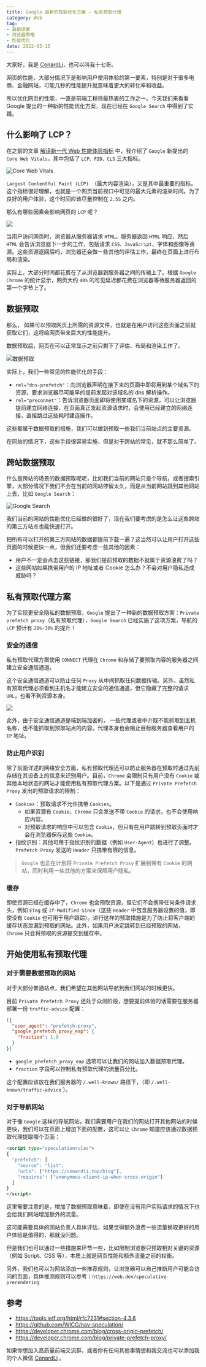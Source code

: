 ```yaml
---
title: Google 最新的性能优化方案 — 私有预取代理
category: Web
tag: 
- 最新提案
- 浏览器策略
- 性能优化
date: 2022-05-15
---
```


大家好，我是 [ConardLi](https://mp.weixin.qq.com/s?__biz=Mzk0MDMwMzQyOA==&mid=2247493407&idx=1&sn=41b8782a3bdc75b211206b06e1929a58&chksm=c2e11234f5969b22a0d7fd50ec32be9df13e2caeef186b30b5d653836b0725def8ccd58a56cf#rd)，也可以叫我十七哥。

网页的性能，大部分情况下是影响用户使用体验的第一要素，特别是对于很多电商、金融网站，可能几秒的性能提升就意味着更大的转化率和收益。

所以优化网页的性能，一直是前端工程师最热衷的工作之一。今天我们来看看 Google 提出的一种新的性能优化方案，现在已经在 `Google Search` 中得到了实践。


## 什么影响了 LCP？

在之前的文章 [解读新一代 Web 性能体验指标](https://mp.weixin.qq.com/s?__biz=Mzk0MDMwMzQyOA==&mid=2247490403&idx=1&sn=9d408c8264fda966e3254ece8d663601&chksm=c2e2ee48f595675ef574b1e39ed72ea1e032ee0465e255da7a2dfafc7217521b205d3ef5120b&token=402055249&lang=zh_CN&scene=21#wechat_redirect) 中，我介绍了 `Google` 新提出的 `Core Web Vitals`，其中包括了 `LCP、FID、CLS` 三大指标。

![Core Web Vitals](https://p3-juejin.byteimg.com/tos-cn-i-k3u1fbpfcp/b579cf985bc045eca88b1632c94a434f~tplv-k3u1fbpfcp-zoom-1.image)

`Largest Contentful Paint (LCP) `（最大内容渲染），又是其中最重要的指标。这个指标很好理解，也就是一个网页当前视口中可见的最大元素的渲染时间。为了良好的用户体验，这个时间应该尽量控制在 `2.5S` 之内。

那么有哪些因素会影响网页的 `LCP` 呢？

![](https://p3-juejin.byteimg.com/tos-cn-i-k3u1fbpfcp/7b57b20aefac48e9ac4d41087d87a2f4~tplv-k3u1fbpfcp-zoom-1.image)


当用户访问网页时，浏览器从服务器请求 `HTML`。服务器返回 `HTML` 响应，然后 `HTML` 会告诉浏览器下一步的工作，包括请求 `CSS、JavaScript`、字体和图像等资源。这些资源返回后吗，浏览器还会做一些其他的评估工作，最终在页面上进行布局和渲染。

实际上，大部分时间都花费在了从浏览器到服务器之间的传输上了。根据 `Google Chrome` 的统计显示，网页大约 `40%` 的可见延迟都花费在浏览器等待服务器返回的第一个字节上了。


## 数据预取

那么， 如果可以预取网页上所需的资源文件，也就是在用户访问这些页面之前就获取它们，这将给网页带来巨大的性能提升。

数据预取后，网页在可以正常显示之前只剩下了评估、布局和渲染工作了。

![数据预取](https://p3-juejin.byteimg.com/tos-cn-i-k3u1fbpfcp/c4c582f793fe4801b7515c26835f397b~tplv-k3u1fbpfcp-zoom-1.image)

实际上，我们一些常见的性能优化的手段：

- `rel="dns-prefetch"`：向浏览器声明在接下来的页面中即将用到某个域名下的资源，要求浏览器尽可能早的提前发起对该域名的 dns 解析操作。
- `rel="preconnet"`：告诉浏览器页面即将使用某域名下的资源，可以让浏览器提前建立网络连接，在页面真正发起资源请求时，会使用已经建立的网络连接，直接跳过这些耗时建连操作。

这些都属于数据预取的措施，我们可以做到预取一些我们当前站点的主要资源。

在同站的情况下，这些手段很容易实施，但是对于跨站的常见，就不那么简单了。


## 跨站数据预取

什么是跨站的场景的数据预取呢呢，比如我们当前的网站只是个导航，或者搜索引擎，大部分情况下我们不会在当前的网站停留太久，而是从当前网站跳到其他网站上去，比如 `Google Search`：

![Google Search](https://p3-juejin.byteimg.com/tos-cn-i-k3u1fbpfcp/5ef6e090ddcd4eae9c0981377d3c0256~tplv-k3u1fbpfcp-zoom-1.image)

我们当前的网站的性能优化已经做的很好了，现在我们要考虑的是怎么让这些跨站的第三方站点也能快速打开。

把所有可以打开的第三方网站的数据都提前下载一遍？这当然可以让用户打开这些页面的时候更快一点，但我们还要考虑一些其他的因素：

- 用户不一定会点击这些链接，那我们提前预取的数据不就属于资源浪费了吗？
- 这些网站如果携带用户的 IP 地址或者 Cookie 怎么办？不会对用户隐私造成威胁吗？

## 私有预取代理方案

为了实现更安全隐私的数据预取，`Google` 提出了一种新的数据预取方案：`Private prefetch proxy`（私有预取代理），`Google Search` 已经实施了这项方案，导航的 `LCP` 预计有 `20%-30%` 的提升！


### 安全的通信

私有预取代理方案使用 `CONNECT` 代理在 `Chrome` 和存储了要预取内容的服务器之间建立安全通信通道。

这个安全通信通道可以防止任何 `Proxy` 从中间抓取任何数据传输。另外，虽然私有预取代理必须看到主机名才能建立安全的通信通道，但它隐藏了完整的请求 `URL`，也看不到资源本身。

![](https://p3-juejin.byteimg.com/tos-cn-i-k3u1fbpfcp/f880e28978d1484ebaed7a7f47286cc3~tplv-k3u1fbpfcp-zoom-1.image)

此外，由于安全通信通道是端到端加密的， 一些代理或者中介既不能抓取到主机名称，也不能抓取到预取站点的内容。代理本身也会阻止目标服务器查看用户的 `IP` 地址。


### 防止用户识别

除了前面详述的网络安全方面，私有预取代理还可以防止服务器在预取时通过先前存储在其设备上的信息来识别用户。目前，`Chrome` 会限制只有用户没有 `Cookie` 或其他本地状态的网站才能使用私有预取代理方案。以下是通过 `Private Prefetch Proxy` 发出的预取请求的限制：

- `Cookies`：预取请求不允许携带 `Cookies`。
  - 如果资源有 `Cookie`，`Chrome` 只会发送不带 `Cookie` 的请求，也不会使用响应内容。
  - 对预取请求的响应中可以包含 `Cookie`，但只有在用户跳转到预取页面时才会在浏览器保存这些 `Cookie`。
- 指纹识别：其他可用于指纹识别的数据（例如 `User-Agent`）也进行了调整。`Prefetch Proxy` 发送的 `Header` 只携带有限的信息。


> `Google` 也正在计划将 `Private Prefetch Proxy` 扩展到带有 `Cookie` 的网站，同时利用一些其他的方案来保障用户隐私。


### 缓存

即使资源已经在缓存中了，`Chrome` 也会预取资源，但它们不会携带任何条件请求头，例如 `ETag` 或 `If-Modified-Since`（这些 `Header` 中包含服务器设置的值，即使没有 `Cookie` 也可用于用户跟踪）。进行这样的预取措施是为了防止将客户端的缓存状态泄漏到预取的网站。此外，如果用户决定跳转到已经预取的网站，`Chrome` 只会将预取的资源提交到缓存中。


## 开始使用私有预取代理

### 对于需要数据预取的网站

对于大部分普通站点，我们希望在其他网站导航到我们网站的时候更快。

目前 `Private Prefetch Proxy` 还处于众测阶段，想要提前体验的话需要在服务器部署一份 `traffic-advice` 配置：

```json
[{
  "user_agent": "prefetch-proxy",
  "google_prefetch_proxy_eap": {
    "fraction": 1.0
  }
}]
```

-  `google_prefetch_proxy_eap` 选项可以让我们的网站加入数据预取代理。
- `fraction` 字段可以控制私有预取代理的流量百分比。

这个配置应该放在我们服务器的 `/.well-known/` 路径下，（即 `/.well-known/traffic-advice` ）。

### 对于导航网站

对于像 `Google` 这样的导航网站，我们需要用户在我们的网站打开其他网站的时候更快，我们可以在页面上增加下面的配置，这可以让 `Chrome` 知道应该通过数据预取代理提取哪个页面：

```html
<script type="speculationrules">
{
  "prefetch": [
    "source": "list",
    "urls": ["https://conardli.top/blog"],
    "requires": ["anonymous-client-ip-when-cross-origin"]
  ]
}
</script>
```

这里需要注意的是，增加了数据预取意味着，即使在没有用户实际请求的情况下也会给我们网站增加额外的流量。

这可能需要具体的网站负责人具体评估，如果觉得额外浪费一些流量换取更好的用户体验是值得的，那就没问题。

但是我们也可以通过一些措施来环节一些，比如限制浏览器只预取相对关键的资源（例如 Script、CSS 等），本质上就是网页性能和额外流量之前的权衡。

另外，我们也可以为网站添加一些推荐规则，让浏览器可以自己推断用户可能会访问的页面，具体推测规则可以参考：`https://web.dev/speculative-prerendering`


## 参考 

- https://tools.ietf.org/html/rfc7231#section-4.3.6
- https://github.com/WICG/nav-speculation/
- https://developer.chrome.com/blog/cross-origin-prefetch/
- https://developer.chrome.com/blog/private-prefetch-proxy/



如果你想加入高质量前端交流群，或者你有任何其他事情想和我交流也可以添加我的个人微信 [ConardLi](https://mp.weixin.qq.com/s?__biz=Mzk0MDMwMzQyOA==&mid=2247493407&idx=1&sn=41b8782a3bdc75b211206b06e1929a58&chksm=c2e11234f5969b22a0d7fd50ec32be9df13e2caeef186b30b5d653836b0725def8ccd58a56cf#rd) 。


